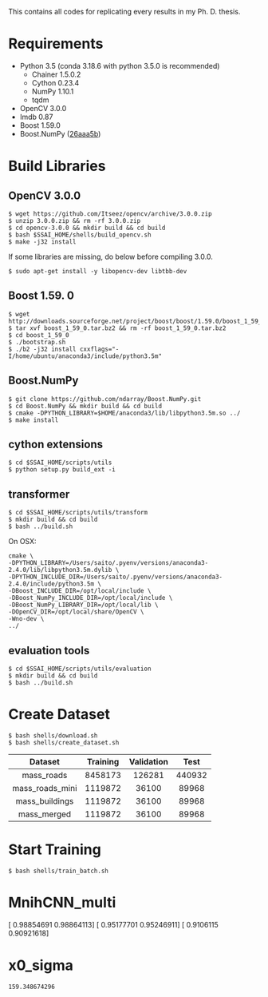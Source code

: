 This contains all codes for replicating every results in my Ph. D. thesis.

# Requirements
- Python 3.5 (conda 3.18.6 with python 3.5.0 is recommended)
    - Chainer 1.5.0.2
    - Cython 0.23.4
    - NumPy 1.10.1
    - tqdm
- OpenCV 3.0.0
- lmdb 0.87
- Boost 1.59.0
- Boost.NumPy ([26aaa5b](https://github.com/ndarray/Boost.NumPy/tree/26aaa5b62e6170f2ccde179b46f1a49c4011fc9d))

# Build Libraries
## OpenCV 3.0.0

```
$ wget https://github.com/Itseez/opencv/archive/3.0.0.zip
$ unzip 3.0.0.zip && rm -rf 3.0.0.zip
$ cd opencv-3.0.0 && mkdir build && cd build
$ bash $SSAI_HOME/shells/build_opencv.sh
$ make -j32 install
```

If some libraries are missing, do below before compiling 3.0.0.

```
$ sudo apt-get install -y libopencv-dev libtbb-dev
```

## Boost 1.59. 0

```
$ wget http://downloads.sourceforge.net/project/boost/boost/1.59.0/boost_1_59_0.tar.bz2
$ tar xvf boost_1_59_0.tar.bz2 && rm -rf boost_1_59_0.tar.bz2
$ cd boost_1_59_0
$ ./bootstrap.sh
$ ./b2 -j32 install cxxflags="-I/home/ubuntu/anaconda3/include/python3.5m"
```

## Boost.NumPy

```
$ git clone https://github.com/ndarray/Boost.NumPy.git
$ cd Boost.NumPy && mkdir build && cd build
$ cmake -DPYTHON_LIBRARY=$HOME/anaconda3/lib/libpython3.5m.so ../
$ make install
```

## cython extensions

```
$ cd $SSAI_HOME/scripts/utils
$ python setup.py build_ext -i
```

## transformer

```
$ cd $SSAI_HOME/scripts/utils/transform
$ mkdir build && cd build
$ bash ../build.sh
```

On OSX:

```
cmake \
-DPYTHON_LIBRARY=/Users/saito/.pyenv/versions/anaconda3-2.4.0/lib/libpython3.5m.dylib \
-DPYTHON_INCLUDE_DIR=/Users/saito/.pyenv/versions/anaconda3-2.4.0/include/python3.5m \
-DBoost_INCLUDE_DIR=/opt/local/include \
-DBoost_NumPy_INCLUDE_DIR=/opt/local/include \
-DBoost_NumPy_LIBRARY_DIR=/opt/local/lib \
-DOpenCV_DIR=/opt/local/share/OpenCV \
-Wno-dev \
../
```

## evaluation tools

```
$ cd $SSAI_HOME/scripts/utils/evaluation
$ mkdir build && cd build
$ bash ../build.sh
```

# Create Dataset

```
$ bash shells/download.sh
$ bash shells/create_dataset.sh
```

Dataset         | Training | Validation | Test
:-------------: | :------: | :--------: | :----:
mass_roads      | 8458173  | 126281     | 440932
mass_roads_mini | 1119872  | 36100      | 89968
mass_buildings  | 1119872  | 36100      | 89968
mass_merged     | 1119872  | 36100      | 89968

# Start Training

```
$ bash shells/train_batch.sh
```

# MnihCNN_multi

[ 0.98854691  0.98864113]
[ 0.95177701  0.95246911]
[ 0.9106115   0.90921618]

# x0_sigma

```
159.348674296
```
